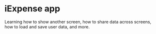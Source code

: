 # iExpense app
 Learning how to show another screen, how to share data across screens, how to load and save user data, and more.
